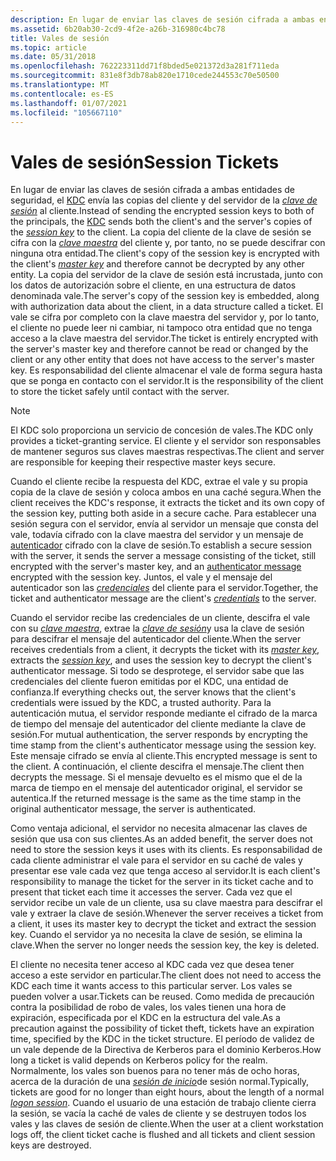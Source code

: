```yaml
---
description: En lugar de enviar las claves de sesión cifrada a ambas entidades de seguridad, el KDC envía las copias del cliente y del servidor de la clave de sesión al cliente.
ms.assetid: 6b20ab30-2cd9-4f2e-a26b-316980c4bc78
title: Vales de sesión
ms.topic: article
ms.date: 05/31/2018
ms.openlocfilehash: 762223311dd71f8bded5e021372d3a281f711eda
ms.sourcegitcommit: 831e8f3db78ab820e1710cede244553c70e50500
ms.translationtype: MT
ms.contentlocale: es-ES
ms.lasthandoff: 01/07/2021
ms.locfileid: "105667110"
---
```

# <a name="session-tickets"></a><span data-ttu-id="750a6-103">Vales de sesión</span><span class="sxs-lookup"><span data-stu-id="750a6-103">Session Tickets</span></span>

<span data-ttu-id="750a6-104">En lugar de enviar las claves de sesión cifrada a ambas entidades de seguridad, el [KDC](key-distribution-center.md) envía las copias del cliente y del servidor de la [*clave de sesión*](../secgloss/s-gly.md) al cliente.</span><span class="sxs-lookup"><span data-stu-id="750a6-104">Instead of sending the encrypted session keys to both of the principals, the [KDC](key-distribution-center.md) sends both the client's and the server's copies of the [*session key*](../secgloss/s-gly.md) to the client.</span></span> <span data-ttu-id="750a6-105">La copia del cliente de la clave de sesión se cifra con la [*clave maestra*](../secgloss/m-gly.md) del cliente y, por tanto, no se puede descifrar con ninguna otra entidad.</span><span class="sxs-lookup"><span data-stu-id="750a6-105">The client's copy of the session key is encrypted with the client's [*master key*](../secgloss/m-gly.md) and therefore cannot be decrypted by any other entity.</span></span> <span data-ttu-id="750a6-106">La copia del servidor de la clave de sesión está incrustada, junto con los datos de autorización sobre el cliente, en una estructura de datos denominada vale.</span><span class="sxs-lookup"><span data-stu-id="750a6-106">The server's copy of the session key is embedded, along with authorization data about the client, in a data structure called a ticket.</span></span> <span data-ttu-id="750a6-107">El vale se cifra por completo con la clave maestra del servidor y, por lo tanto, el cliente no puede leer ni cambiar, ni tampoco otra entidad que no tenga acceso a la clave maestra del servidor.</span><span class="sxs-lookup"><span data-stu-id="750a6-107">The ticket is entirely encrypted with the server's master key and therefore cannot be read or changed by the client or any other entity that does not have access to the server's master key.</span></span> <span data-ttu-id="750a6-108">Es responsabilidad del cliente almacenar el vale de forma segura hasta que se ponga en contacto con el servidor.</span><span class="sxs-lookup"><span data-stu-id="750a6-108">It is the responsibility of the client to store the ticket safely until contact with the server.</span></span>

> [!Note]  
> <span data-ttu-id="750a6-109">El KDC solo proporciona un servicio de concesión de vales.</span><span class="sxs-lookup"><span data-stu-id="750a6-109">The KDC only provides a ticket-granting service.</span></span> <span data-ttu-id="750a6-110">El cliente y el servidor son responsables de mantener seguros sus claves maestras respectivas.</span><span class="sxs-lookup"><span data-stu-id="750a6-110">The client and server are responsible for keeping their respective master keys secure.</span></span>

 

<span data-ttu-id="750a6-111">Cuando el cliente recibe la respuesta del KDC, extrae el vale y su propia copia de la clave de sesión y coloca ambos en una caché segura.</span><span class="sxs-lookup"><span data-stu-id="750a6-111">When the client receives the KDC's response, it extracts the ticket and its own copy of the session key, putting both aside in a secure cache.</span></span> <span data-ttu-id="750a6-112">Para establecer una sesión segura con el servidor, envía al servidor un mensaje que consta del vale, todavía cifrado con la clave maestra del servidor y un mensaje de [autenticador](authenticator-messages.md) cifrado con la clave de sesión.</span><span class="sxs-lookup"><span data-stu-id="750a6-112">To establish a secure session with the server, it sends the server a message consisting of the ticket, still encrypted with the server's master key, and an [authenticator message](authenticator-messages.md) encrypted with the session key.</span></span> <span data-ttu-id="750a6-113">Juntos, el vale y el mensaje del autenticador son las [*credenciales*](../secgloss/c-gly.md) del cliente para el servidor.</span><span class="sxs-lookup"><span data-stu-id="750a6-113">Together, the ticket and authenticator message are the client's [*credentials*](../secgloss/c-gly.md) to the server.</span></span>

<span data-ttu-id="750a6-114">Cuando el servidor recibe las credenciales de un cliente, descifra el vale con su [*clave maestra*](../secgloss/m-gly.md), extrae la [*clave de sesión*](../secgloss/s-gly.md)y usa la clave de sesión para descifrar el mensaje del autenticador del cliente.</span><span class="sxs-lookup"><span data-stu-id="750a6-114">When the server receives credentials from a client, it decrypts the ticket with its [*master key*](../secgloss/m-gly.md), extracts the [*session key*](../secgloss/s-gly.md), and uses the session key to decrypt the client's authenticator message.</span></span> <span data-ttu-id="750a6-115">Si todo se desprotege, el servidor sabe que las credenciales del cliente fueron emitidas por el KDC, una entidad de confianza.</span><span class="sxs-lookup"><span data-stu-id="750a6-115">If everything checks out, the server knows that the client's credentials were issued by the KDC, a trusted authority.</span></span> <span data-ttu-id="750a6-116">Para la autenticación mutua, el servidor responde mediante el cifrado de la marca de tiempo del mensaje del autenticador del cliente mediante la clave de sesión.</span><span class="sxs-lookup"><span data-stu-id="750a6-116">For mutual authentication, the server responds by encrypting the time stamp from the client's authenticator message using the session key.</span></span> <span data-ttu-id="750a6-117">Este mensaje cifrado se envía al cliente.</span><span class="sxs-lookup"><span data-stu-id="750a6-117">This encrypted message is sent to the client.</span></span> <span data-ttu-id="750a6-118">A continuación, el cliente descifra el mensaje.</span><span class="sxs-lookup"><span data-stu-id="750a6-118">The client then decrypts the message.</span></span> <span data-ttu-id="750a6-119">Si el mensaje devuelto es el mismo que el de la marca de tiempo en el mensaje del autenticador original, el servidor se autentica.</span><span class="sxs-lookup"><span data-stu-id="750a6-119">If the returned message is the same as the time stamp in the original authenticator message, the server is authenticated.</span></span>

<span data-ttu-id="750a6-120">Como ventaja adicional, el servidor no necesita almacenar las claves de sesión que usa con sus clientes.</span><span class="sxs-lookup"><span data-stu-id="750a6-120">As an added benefit, the server does not need to store the session keys it uses with its clients.</span></span> <span data-ttu-id="750a6-121">Es responsabilidad de cada cliente administrar el vale para el servidor en su caché de vales y presentar ese vale cada vez que tenga acceso al servidor.</span><span class="sxs-lookup"><span data-stu-id="750a6-121">It is each client's responsibility to manage the ticket for the server in its ticket cache and to present that ticket each time it accesses the server.</span></span> <span data-ttu-id="750a6-122">Cada vez que el servidor recibe un vale de un cliente, usa su clave maestra para descifrar el vale y extraer la clave de sesión.</span><span class="sxs-lookup"><span data-stu-id="750a6-122">Whenever the server receives a ticket from a client, it uses its master key to decrypt the ticket and extract the session key.</span></span> <span data-ttu-id="750a6-123">Cuando el servidor ya no necesita la clave de sesión, se elimina la clave.</span><span class="sxs-lookup"><span data-stu-id="750a6-123">When the server no longer needs the session key, the key is deleted.</span></span>

<span data-ttu-id="750a6-124">El cliente no necesita tener acceso al KDC cada vez que desea tener acceso a este servidor en particular.</span><span class="sxs-lookup"><span data-stu-id="750a6-124">The client does not need to access the KDC each time it wants access to this particular server.</span></span> <span data-ttu-id="750a6-125">Los vales se pueden volver a usar.</span><span class="sxs-lookup"><span data-stu-id="750a6-125">Tickets can be reused.</span></span> <span data-ttu-id="750a6-126">Como medida de precaución contra la posibilidad de robo de vales, los vales tienen una hora de expiración, especificada por el KDC en la estructura del vale.</span><span class="sxs-lookup"><span data-stu-id="750a6-126">As a precaution against the possibility of ticket theft, tickets have an expiration time, specified by the KDC in the ticket structure.</span></span> <span data-ttu-id="750a6-127">El período de validez de un vale depende de la Directiva de Kerberos para el dominio Kerberos.</span><span class="sxs-lookup"><span data-stu-id="750a6-127">How long a ticket is valid depends on Kerberos policy for the realm.</span></span> <span data-ttu-id="750a6-128">Normalmente, los vales son buenos para no tener más de ocho horas, acerca de la duración de una [*sesión de inicio*](../secgloss/l-gly.md)de sesión normal.</span><span class="sxs-lookup"><span data-stu-id="750a6-128">Typically, tickets are good for no longer than eight hours, about the length of a normal [*logon session*](../secgloss/l-gly.md).</span></span> <span data-ttu-id="750a6-129">Cuando el usuario de una estación de trabajo cliente cierra la sesión, se vacía la caché de vales de cliente y se destruyen todos los vales y las claves de sesión de cliente.</span><span class="sxs-lookup"><span data-stu-id="750a6-129">When the user at a client workstation logs off, the client ticket cache is flushed and all tickets and client session keys are destroyed.</span></span>

 

 
